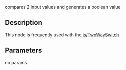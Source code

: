 compares 2 input values and generates a boolean value


## Description


This node is frequently used with the [js/TwoWaySwitch](/docs/nodes/js/TwoWaySwitch)


## Parameters
no params